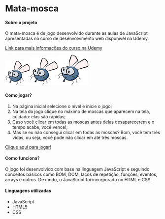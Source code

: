 # Mata-mosca
<h4>Sobre o projeto</h4>
<p>O mata-mosca é de jogo desenvolvido durante as aulas de JavaScript apresentadas no curso de desenvolvimento web disponível na Udemy.</p> 

[Link para mais informações do curso na Udemy](https://www.udemy.com/course/web-completo/)

<img src="pics/fly.png" width=80 height=80><img src="pics/fly.png" width=90 height=90><img src="pics/fly.png" width=100 height=100>

<h4>Como jogar?</h4>
<ol>
    <li>Na página inicial selecione o nível e inicie o jogo;</li>
    <li>Na tela do jogo clique no máximo de moscas que aparecem na tela, cuidado: elas são rápidas;</li>
    <li>Caso você clicar em todas as moscas antes delas desaparecerem e o tempo acabe, você vence!;</li>
    <li>Mas se eu não consegui clicar em todas as moscas? Bom, você tem três vidas, ou seja, você pode não clicar em até três moscas.</li>
</ol>

[Clique aqui para jogar!](https://thenextbunny.github.io/Flyswatter-the-game/)

<h4>Como funciona?</h4>
<p>O jogo foi desenvolvido com base na linguagem JavaScript e seguindo conceitos básicos como BOM, DOM, laços de repetição, funções, eventos, arrays e outros. De modo, o JavaScript foi incorporado no HTML e CSS.</p>

<h4>Linguagens utilizadas</h4>
<ul>
 <li>JavaScript</li>
 <li>HTML5</li>
 <li>CSS</li>
</ul>


